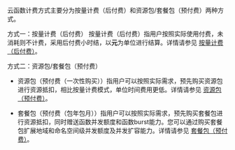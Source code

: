 云函数计费方式主要分为按量计费（后付费）和资源包/套餐包（预付费）两种方式。

方式一：按量计费（后付费）
按量计费（后付费）指用户按照实际使用付费，未消耗则不计费，采用后付费小时结，以**元**为单位进行结算。详情请参见 [按量计费（后付费）](https://cloud.tencent.com/document/product/583/12284)。

方式二：资源包/套餐包（预付费）
- 资源包（预付费（一次性购买））指用户可以按照实际需求，预先购买资源包进行资源抵扣，相比按量计费模式，单位时间费用更低。详情请参见 [资源包（预付费）](https://cloud.tencent.com/document/product/583/61679)。

- 套餐包（预付费（包年包月））指用户可以按照实际需求，预先购买套餐包进行资源抵扣，同时赠送函数并发额度和函数burst能力。您可以通过购买套餐包扩展地域和命名空间级并发额度及并发扩容能力。详情请参见 [套餐包（预付费）](https://cloud.tencent.com/document/product/583/71468)。




